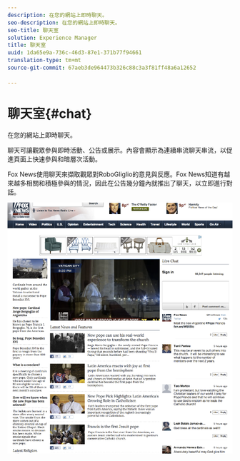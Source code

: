 ```yaml
---
description: 在您的網站上即時聊天。
seo-description: 在您的網站上即時聊天。
seo-title: 聊天室
solution: Experience Manager
title: 聊天室
uuid: 1da65e9a-736c-46d3-87e1-371b77f94661
translation-type: tm+mt
source-git-commit: 67aeb3de964473b326c88c3a3f81ff48a6a12652

---
```



# 聊天室{#chat}

在您的網站上即時聊天。

聊天可讓觀眾參與即時活動、公告或展示。內容會顯示為連續串流聊天串流，以促進頁面上快速參與和暗層次活動。

Fox News使用聊天來擷取觀眾對RoboGliglio的意見與反應。Fox News知道有越來越多相關和積極參與的情況，因此在公告幾分鐘內就推出了聊天，以立即進行對話。

![](assets/chat_example.png)

